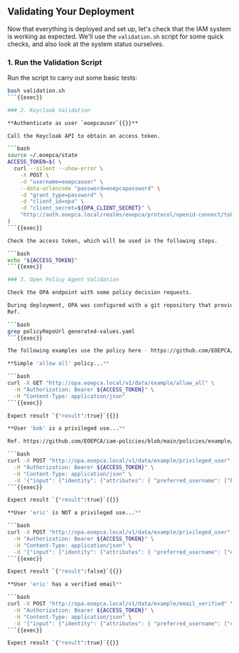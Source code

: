 
## Validating Your Deployment

Now that everything is deployed and set up, let's check that the IAM system is working as expected. We'll use the `validation.sh` script for some quick checks, and also look at the system status ourselves.

### 1. Run the Validation Script

Run the script to carry out some basic tests:

```bash
bash validation.sh
```{{exec}}

### 2. Keycloak Validation

**Authenticate as user `eoepcauser`{{}}**

Call the Keycloak API to obtain an access token.

```bash
source ~/.eoepca/state
ACCESS_TOKEN=$( \
  curl --silent --show-error \
    -X POST \
    -d "username=eoepcauser" \
    --data-urlencode "password=eoepcapassword" \
    -d "grant_type=password" \
    -d "client_id=opa" \
    -d "client_secret=${OPA_CLIENT_SECRET}" \
    "http://auth.eoepca.local/realms/eoepca/protocol/openid-connect/token" | jq -r '.access_token' \
)
```{{exec}}

Check the access token, which will be used in the following steps.

```bash
echo "${ACCESS_TOKEN}"
```{{exec}}

### 3. Open Policy Agent Validation

Check the OPA endpoint with some policy decision requests.

During deployment, OPA was configured with a git repository that provides its policies - https://github.com/EOEPCA/iam-policies.<br>
Ref.

```bash
grep policyRepoUrl generated-values.yaml
```{{exec}}

The following examples use the policy here - https://github.com/EOEPCA/iam-policies/blob/main/policies/example/policies.rego

**Simple 'allow all' policy...**

```bash
curl -X GET "http://opa.eoepca.local/v1/data/example/allow_all" \
  -H "Authorization: Bearer ${ACCESS_TOKEN}" \
  -H "Content-Type: application/json"
```{{exec}}

Expect result `{"result":true}`{{}}

**User 'bob' is a privileged use...**

Ref. https://github.com/EOEPCA/iam-policies/blob/main/policies/example/data.json

```bash
curl -X POST "http://opa.eoepca.local/v1/data/example/privileged_user" \
  -H "Authorization: Bearer ${ACCESS_TOKEN}" \
  -H "Content-Type: application/json" \
  -d '{"input": {"identity": {"attributes": { "preferred_username": ["bob"]}}}}'
```{{exec}}

Expect result `{"result":true}`{{}}

**User 'eric' is NOT a privileged use...**

```bash
curl -X POST "http://opa.eoepca.local/v1/data/example/privileged_user" \
  -H "Authorization: Bearer ${ACCESS_TOKEN}" \
  -H "Content-Type: application/json" \
  -d '{"input": {"identity": {"attributes": { "preferred_username": ["eric"]}}}}'
```{{exec}}

Expect result `{"result":false}`{{}}

**User 'eric' has a verified email**

```bash
curl -X POST "http://opa.eoepca.local/v1/data/example/email_verified" \
  -H "Authorization: Bearer ${ACCESS_TOKEN}" \
  -H "Content-Type: application/json" \
  -d '{"input": {"identity": {"attributes": { "preferred_username": ["eric"], "email_verified": ["true"]}}}}'
```{{exec}}

Expect result `{"result":true}`{{}}
